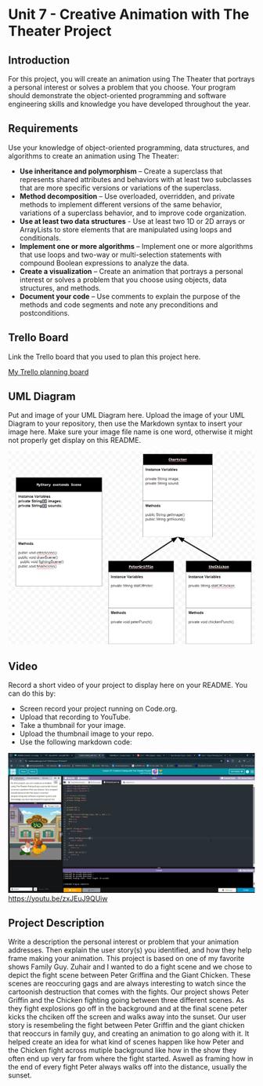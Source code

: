 # Unit 7 - Creative Animation with The Theater Project

## Introduction

For this project, you will create an animation using The Theater that portrays a personal interest or solves a problem that you choose. Your program should demonstrate the object-oriented programming and software engineering skills and knowledge you have developed throughout the year.

## Requirements

Use your knowledge of object-oriented programming, data structures, and algorithms to create an animation using The Theater:

- **Use inheritance and polymorphism** – Create a superclass that represents shared attributes and behaviors with at least two subclasses that are more specific versions or variations of the superclass.
- **Method decomposition** – Use overloaded, overridden, and private methods to implement different versions of the same behavior, variations of a superclass behavior, and to improve code organization.
- **Use at least two data structures** - Use at least two 1D or 2D arrays or ArrayLists to store elements that are manipulated using loops and conditionals.
- **Implement one or more algorithms** – Implement one or more algorithms that use loops and two-way or multi-selection statements with compound Boolean expressions to analyze the data.
- **Create a visualization** – Create an animation that portrays a personal interest or solves a problem that you choose using objects, data structures, and methods.
- **Document your code** – Use comments to explain the purpose of the methods and code segments and note any preconditions and postconditions.

## Trello Board

Link the Trello board that you used to plan this project here. 

[My Trello planning board](https://trello.com/b/1cpVTopv/unit-7-project-planning)

## UML Diagram

Put and image of your UML Diagram here. Upload the image of your UML Diagram to your repository, then use the Markdown syntax to insert your image here. Make sure your image file name is one word, otherwise it might not properly get display on this README.

![UML Diagram](image.png)

## Video

Record a short video of your project to display here on your README. You can do this by:

- Screen record your project running on Code.org.
- Upload that recording to YouTube.
- Take a thumbnail for your image.
- Upload the thumbnail image to your repo.
- Use the following markdown code:

![thumbnail](image-1.png)https://youtu.be/zxJEuJ9QUiw

## Project Description

Write a description the personal interest or problem that your animation addresses. Then explain the user story(s) you identified, and how they help frame making your animation.
This project is based on one of my favorite shows Family Guy. Zuhair and I wanted to do a fight scene and we chose to depict the fight scene between Peter Griffina and the Giant Chicken. These scenes are reoccuring gags and are always interesting to watch since the cartoonish destruction that comes with the fights. Our project shows Peter Griffin and the Chicken fighting going between three different scenes. As they fight explosions go off in the background and at the final scene peter kicks the chciken off the screen and  walks away into the sunset. Our user story is resembeling the fight between Peter Griffin and the giant chicken that reoccurs in family guy, and creating an animation to go along with it. It helped create an idea for what kind of scenes happen like how Peter and the Chicken fight across mutiple background like how in the show they often end up very far from where the fight started. Aswell as framing how in the end of every fight Peter always walks off into the distance, usually the sunset. 